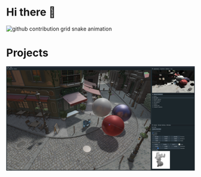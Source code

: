 # Hi there 👋

<!--
**kaiwangm/kaiwangm** is a ✨ _special_ ✨ repository because its `README.md` (this file) appears on your GitHub profile.

Here are some ideas to get you started:

- 🔭 I’m currently working on ...
- 🌱 I’m currently learning ...
- 👯 I’m looking to collaborate on ...
- 🤔 I’m looking for help with ...
- 💬 Ask me about ...
- 📫 How to reach me: ...
- 😄 Pronouns: ...
- ⚡ Fun fact: ...
-->

<picture>
  <source media="(prefers-color-scheme: dark)" srcset="https://raw.githubusercontent.com/kaiwangm/kaiwangm/output/github-contribution-grid-snake-dark.svg">
  <source media="(prefers-color-scheme: light)" srcset="https://raw.githubusercontent.com/kaiwangm/kaiwangm/output/github-contribution-grid-snake.svg">
  <img alt="github contribution grid snake animation" src="https://raw.githubusercontent.com/kaiwangm/kaiwangm/output/github-contribution-grid-snake.svg">
</picture>

# Projects

<img src="https://raw.githubusercontent.com/kaiwangm/Engine/main/Docs/Screenshots/Bistro.png" width=880 />
